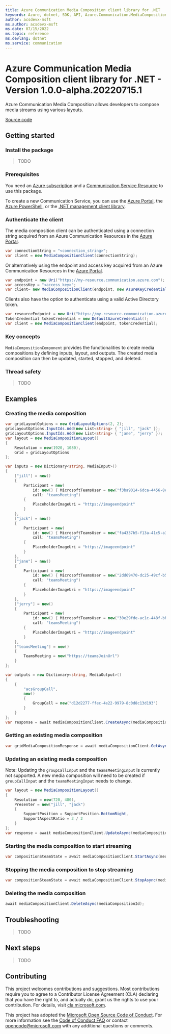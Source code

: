 ```yaml
---
title: Azure Communication Media Composition client library for .NET
keywords: Azure, dotnet, SDK, API, Azure.Communication.MediaComposition, communication
author: acsdevx-msft
ms.author: acsdevx-msft
ms.date: 07/15/2022
ms.topic: reference
ms.devlang: dotnet
ms.service: communication
---
```

# Azure Communication Media Composition client library for .NET - Version 1.0.0-alpha.20220715.1 


Azure Communication Media Composition allows developers to compose media streams using various layouts.

[Source code][source]

## Getting started

### Install the package
> TODO

### Prerequisites
You need an [Azure subscription][azure_sub] and a [Communication Service Resource][communication_resource_docs] to use this package.

To create a new Communication Service, you can use the [Azure Portal][communication_resource_create_portal], the [Azure PowerShell][communication_resource_create_power_shell], or the [.NET management client library][communication_resource_create_net].

### Authenticate the client
The media composition client can be authenticated using a connection string acquired from an Azure Communication Resources in the [Azure Portal][azure_portal].

```C# Snippet:CreateMediaCompositionClient
var connectionString = "<connection_string>";
var client = new MediaCompositionClient(connectionString);
```

Or alternatively using the endpoint and access key acquired from an Azure Communication Resources in the [Azure Portal][azure_portal].

```C# Snippet:CreateMediaCompositionClientFromAccessKey
var endpoint = new Uri("https://my-resource.communication.azure.com");
var accessKey = "<access_key>";
var client= new MediaCompositionClient(endpoint, new AzureKeyCredential(accessKey));
```

Clients also have the option to authenticate using a valid Active Directory token.

```C# Snippet:CreateMediaCompositionClientFromToken
var resourceEndpoint = new Uri("https://my-resource.communication.azure.com");
TokenCredential tokenCredential = new DefaultAzureCredential();
var client = new MediaCompositionClient(endpoint, tokenCredential);
```

### Key concepts
`MediaCompositionComponent` provides the functionalities to create media compositions by defining inputs, layout, and outputs. The created media composition can then be updated, started, stopped, and deleted.

### Thread safety
> TODO

## Examples
### Creating the media composition

```C# Snippet:CreateMediaComposition
var gridLayoutOptions = new GridLayoutOptions(2, 2);
gridLayoutOptions.InputIds.Add(new List<string> { "jill", "jack" });
gridLayoutOptions.InputIds.Add(new List<string> { "jane", "jerry" });
var layout = new MediaCompositionLayout()
{
    Resolution = new(1920, 1080),
    Grid = gridLayoutOptions
};

var inputs = new Dictionary<string, MediaInput>()
{
    ["jill"] = new()
    {
        Participant = new(
            id: new() { MicrosoftTeamsUser = new("f3ba9014-6dca-4456-8ec0-fa03cfa2b7b7") },
            call: "teamsMeeting")
        {
            PlaceholderImageUri = "https://imageendpoint"
        }
    },
    ["jack"] = new()
    {
        Participant = new(
            id: new() { MicrosoftTeamsUser = new("fa4337b5-f13a-41c5-a34f-f2aa46699b61") },
            call: "teamsMeeting")
        {
            PlaceholderImageUri = "https://imageendpoint"
        }
    },
    ["jane"] = new()
    {
        Participant = new(
            id: new() { MicrosoftTeamsUser = new("2dd69470-dc25-49cf-b5c3-f562f08bf3b2") },
            call: "teamsMeeting")
        {
            PlaceholderImageUri = "https://imageendpoint"
        }
    },
    ["jerry"] = new()
    {
        Participant = new(
            id: new() { MicrosoftTeamsUser = new("30e29fde-ac1c-448f-bb34-0f3448d5a677") },
            call: "teamsMeeting")
        {
            PlaceholderImageUri = "https://imageendpoint"
        }
    },
    ["teamsMeeting"] = new()
    {
        TeamsMeeting = new("https://teamsJoinUrl")
    }
};

var outputs = new Dictionary<string, MediaOutput>()
{
    {
        "acsGroupCall",
        new()
        {
            GroupCall = new("d12d2277-ffec-4e22-9979-8c0d8c13d193")
        }
    }
};
var response = await mediaCompositionClient.CreateAsync(mediaCompositionId, layout, inputs, outputs);
```

### Getting an existing media composition

```C# Snippet:GetMediaComposition
var gridMediaCompositionResponse = await mediaCompositionClient.GetAsync(mediaCompositionId);
```

### Updating an existing media composition

Note: Updating the `groupCallInput` and the `teamsMeetingInput` is currently not supported. A new media composition will need to be created if `groupCallInput` and the `teamsMeetingInput` needs to change.
```C# Snippet:UpdateMediaComposition
var layout = new MediaCompositionLayout()
{
    Resolution = new(720, 480),
    Presenter = new("jill", "jack")
    {
        SupportPosition = SupportPosition.BottomRight,
        SupportAspectRatio = 3 / 2
    }
};
var response = await mediaCompositionClient.UpdateAsync(mediaCompositionId, layout);
```

### Starting the media composition to start streaming

```C# Snippet:StartMediaComposition
var compositionSteamState = await mediaCompositionClient.StartAsync(mediaCompositionId);
```

### Stopping the media composition to stop streaming

```C# Snippet:StopMediaComposition
var compositionSteamState = await mediaCompositionClient.StopAsync(mediaCompositionId);
```

### Deleting the media composition

```C# Snippet:DeleteMediaComposition
await mediaCompositionClient.DeleteAsync(mediaCompositionId);
```

## Troubleshooting
> TODO

## Next steps
> TODO

## Contributing
This project welcomes contributions and suggestions. Most contributions require you to agree to a Contributor License Agreement (CLA) declaring that you have the right to, and actually do, grant us the rights to use your contribution. For details, visit [cla.microsoft.com][cla].

This project has adopted the [Microsoft Open Source Code of Conduct][coc]. For more information see the [Code of Conduct FAQ][coc_faq] or contact [opencode@microsoft.com][coc_contact] with any additional questions or comments.

<!-- LINKS -->
[azure_sub]: https://azure.microsoft.com/free/dotnet/
[azure_portal]: https://portal.azure.com
[source]: https://github.com/Azure/azure-sdk-for-net/tree/main/sdk/communication/Azure.Communication.MediaComposition/src
[cla]: https://cla.microsoft.com
[coc]: https://opensource.microsoft.com/codeofconduct/
[coc_faq]: https://opensource.microsoft.com/codeofconduct/faq/
[coc_contact]: mailto:opencode@microsoft.com
[communication_resource_create_portal]:  /azure/communication-services/quickstarts/create-communication-resource?tabs=windows&pivots=platform-azp
[communication_resource_create_power_shell]: /powershell/module/az.communication/new-azcommunicationservice
[communication_resource_create_net]: /azure/communication-services/quickstarts/create-communication-resource?tabs=windows&pivots=platform-net
[communication_resource_docs]: /azure/communication-services/quickstarts/create-communication-resource?tabs=windows&pivots=platform-azp

